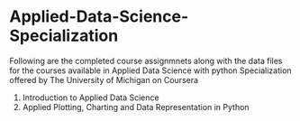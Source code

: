 # Applied-Data-Science-Specialization
Following are the completed course assignmnets along with the data files for the courses available in Applied Data Science with python Specialization offered by The University of Michigan on Coursera

1. Introduction to Applied Data Science
2. Applied Plotting, Charting and Data Representation in Python
